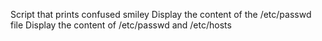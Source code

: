  Script that prints confused smiley
Display the content of the /etc/passwd file
Display the content of /etc/passwd and /etc/hosts
